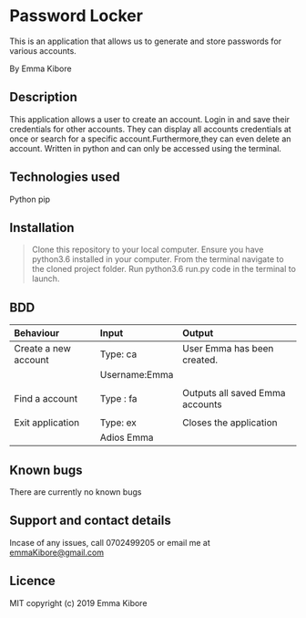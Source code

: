 # Password Locker
This is an application that allows us to generate and store passwords for various accounts.

By Emma Kibore

## Description
This application allows a user to create an account. Login in and save their credentials for other accounts. They can display all accounts credentials at once or search for a specific account.Furthermore,they can even delete an account. Written in python and can only be accessed using the terminal.


## Technologies used
Python
pip


## Installation
>Clone this repository to your local computer.
>Ensure you have python3.6 installed in your computer.
>From the terminal navigate to the cloned project folder.
>Run python3.6 run.py code in the terminal to launch.


## BDD
| Behaviour                | Input            | Output                            |
| :----------------------- | :-------------   | :---------------------------------|
| Create a new account     | Type: ca         |  User Emma has been created.      |  
|                          | Username:Emma    |                                   |
|                          |                  |                                   |
| Find a account           | Type : fa        | Outputs all saved Emma accounts   |      
|                          |                  |                                   |
| Exit application         | Type: ex         | Closes the application            |
|                          | Adios Emma       |                                   |

## Known bugs
There are currently no known bugs

## Support and contact details
Incase of any issues, call 0702499205 or email me at emmaKibore@gmail.com

## Licence
MIT  copyright (c) 2019 Emma Kibore
